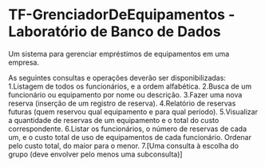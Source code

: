 # TF-GrenciadorDeEquipamentos - Laboratório de Banco de Dados
Um sistema para gerenciar empréstimos de equipamentos em uma empresa.

As seguintes consultas e operações deverão ser disponibilizadas:
1.Listagem de todos os funcionários, e a ordem alfabética.
2.Busca de um funcionário ou equipamento por nome ou descrição.
3.Fazer uma nova reserva (inserção de um registro de reserva).
4.Relatório de reservas futuras (quem reservou qual equipamento e para qual período).
5.Visualizar a   quantidade   de reservas   de   um   equipamento   e o   total   do   custo correspondente.
6.Listar  os  funcionários,  o  número  de  reservas  de  cada  um,  e  o  custo  total  de  uso  de 
equipamentos de cada funcionário. Ordenar pelo custo total, do maior para o menor.
7.[Uma consulta à escolha do grupo (deve envolver pelo menos uma subconsulta)]
